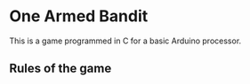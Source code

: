 # One Armed Bandit 

This is a game programmed in C for a basic Arduino processor.

## Rules of the game
